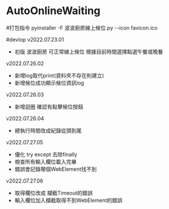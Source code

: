 # AutoOnlineWaiting

#打包指令
pyinstaller -F 波波廚房線上候位.py --icon favicon.ico

#devlop
v2022.07.23.01 
- 初版 波波廚房 可正常線上候位 根據目前時間選擇點選午餐或晚餐

v2022.07.26.02 
- 新增log取代print(資料夾不存在則建立)
- 新增候位成功顯示候位資訊log

v2022.07.26.03
- 新增迴圈 確認有點擊候位按鈕

v2022.07.26.04
- 總執行時間改成紀錄從頭到尾

v2022.07.27.05
- 優化 try except 去除finally
- 檢查所有輸入欄位載入完畢
- 錯誤會記錄哪個WebElement找不到

v2022.07.27.06
- 取得欄位改成 攔截Timeout的錯誤
- 輸入欄位加入攔截取得不到WebElement的錯誤